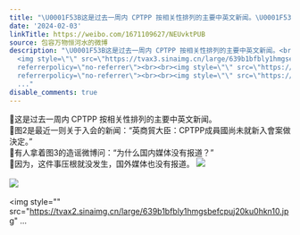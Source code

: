 ```yaml
---
title: "\U0001F53B这是过去一周内 CPTPP 按相关性排列的主要中英文新闻。\U0001F53B图2是最近一则关于入会的新闻：“英商貿大臣：CPTPP成員國尚未就新入會案做決定。”\U0001F53B有人拿着..."
date: '2024-02-03'
linkTitle: https://weibo.com/1671109627/NEUvktPUB
source: 包容万物恒河水的微博
description: "\U0001F53B这是过去一周内 CPTPP 按相关性排列的主要中英文新闻。<br>\U0001F53B图2是最近一则关于入会的新闻：“英商貿大臣：CPTPP成員國尚未就新入會案做決定。”<br>\U0001F53B有人拿着图3的造谣微博问：“为什么国内媒体没有报道？”<br>\U0001F53B因为，这件事压根就没发生，国外媒体也没有报道。
  <img style=\"\" src=\"https://tvax3.sinaimg.cn/large/639b1bfbly1hmgsexsz85j20lx100dr9.jpg\"
  referrerpolicy=\"no-referrer\"><br><br><img style=\"\" src=\"https://tvax4.sinaimg.cn/large/639b1bfbly1hmgs931u0pj20nd0dpwlw.jpg\"
  referrerpolicy=\"no-referrer\"><br><br><img style=\"\" src=\"https://tvax2.sinaimg.cn/large/639b1bfbly1hmgsbefcpuj20ku0hkn10.jpg\"
  ..."
disable_comments: true
---
```

🔻这是过去一周内 CPTPP 按相关性排列的主要中英文新闻。<br>🔻图2是最近一则关于入会的新闻：“英商貿大臣：CPTPP成員國尚未就新入會案做決定。”<br>🔻有人拿着图3的造谣微博问：“为什么国内媒体没有报道？”<br>🔻因为，这件事压根就没发生，国外媒体也没有报道。 <img style="" src="https://tvax3.sinaimg.cn/large/639b1bfbly1hmgsexsz85j20lx100dr9.jpg" referrerpolicy="no-referrer"><br><br><img style="" src="https://tvax4.sinaimg.cn/large/639b1bfbly1hmgs931u0pj20nd0dpwlw.jpg" referrerpolicy="no-referrer"><br><br><img style="" src="https://tvax2.sinaimg.cn/large/639b1bfbly1hmgsbefcpuj20ku0hkn10.jpg" ...